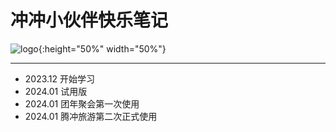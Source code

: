 # 冲冲小伙伴快乐笔记

![logo](/img/cat_reading.jpg "Chong Chong"){:height="50%" width="50%"}
***

- 2023.12 开始学习
- 2024.01 试用版
- 2024.01 团年聚会第一次使用
- 2024.01 腾冲旅游第二次正式使用